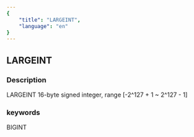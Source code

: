 ```yaml
---
{
    "title": "LARGEINT",
    "language": "en"
}
---
```


## LARGEINT
### Description
LARGEINT
16-byte signed integer, range [-2^127 + 1 ~ 2^127 - 1]

### keywords
BIGINT
